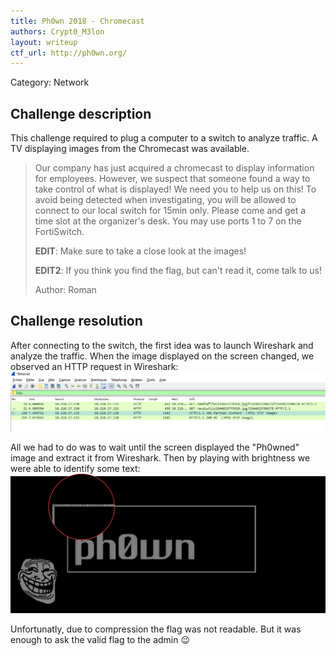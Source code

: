```yaml
---
title: Ph0wn 2018 - Chromecast
authors: Crypt0_M3lon
layout: writeup
ctf_url: http://ph0wn.org/
---
```

Category: Network

## Challenge description
This challenge required to plug a computer to a switch to analyze traffic. A TV displaying images from the Chromecast was available.

> Our company has just acquired a chromecast to display information for employees. However, we suspect that someone found a way to take control of what is displayed! We need you to help us on this! To avoid being detected when investigating, you will be allowed to connect to our local switch for 15min only. Please come and get a time slot at the organizer's desk. You may use ports 1 to 7 on the FortiSwitch. 
>
> **EDIT**: Make sure to take a close look at the images! 
>
> **EDIT2**: If you think you find the flag, but can't read it, come talk to us!
>
> Author: Roman

## Challenge resolution
After connecting to the switch, the first idea was to launch Wireshark and analyze the traffic. When the image displayed on the screen changed, we observed an HTTP request in Wireshark:
![](/assets/ph0wn-chromecast-wireshark.png)

All we had to do was to wait until the screen displayed the "Ph0wned" image and extract it from Wireshark. Then by playing with brightness we were able to identify some text:
![](/assets/ph0wn-chromecast-flag.png)

Unfortunatly, due to compression the flag was not readable. But it was enough to ask the valid flag to the admin :wink:
